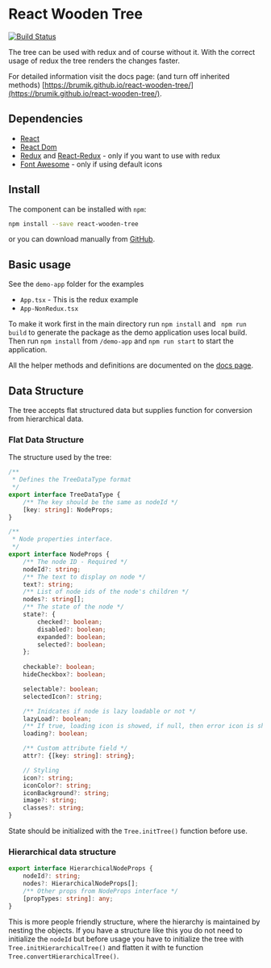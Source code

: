 # React Wooden Tree 

[![Build Status](https://travis-ci.com/brumik/react-wooden-tree.svg?branch=master)](https://travis-ci.com/brumik/react-wooden-tree)

The tree can be used with redux and of course without it. With the correct
usage of redux the tree renders the changes faster.

For detailed information visit the docs page: (and turn off inherited methods)
[https://brumik.github.io/react-wooden-tree/](https://brumik.github.io/react-wooden-tree/).

## Dependencies
* [React](https://reactjs.org/)
* [React Dom](https://www.npmjs.com/package/react-dom)
* [Redux](https://redux.js.org/) and [React-Redux](https://react-redux.js.org/) - only if you want to use with redux
* [Font Awesome](https://fontawesome.com/) - only if using default icons

## Install
The component can be installed with `npm`:
```bash
npm install --save react-wooden-tree
```
or you can download manually from [GitHub](https://github.com/brumik/react-wooden-tree).

## Basic usage
See the `demo-app` folder for the examples
* `App.tsx` - This is the redux example
* `App-NonRedux.tsx`

To make it work first in the main directory run `npm install` and `
npm run build` to generate the package as the demo application uses 
local build. Then run `npm install` from `/demo-app` and `npm run start`
to start the application.

All the helper methods and definitions
are documented on the [docs page](https://brumik.github.io/react-wooden-tree/).

## Data Structure
The tree accepts flat structured data but supplies function for conversion
from hierarchical data. 


### Flat Data Structure
The structure used by the tree:
```typescript
/**
 * Defines the TreeDataType format
 */
export interface TreeDataType {
    /** The key should be the same as nodeId */
    [key: string]: NodeProps;
}

/**
 * Node properties interface.
 */
export interface NodeProps {
    /** The node ID - Required */
    nodeId?: string;
    /** The text to display on node */
    text?: string;
    /** List of node ids of the node's children */
    nodes?: string[];
    /** The state of the node */
    state?: {
        checked?: boolean;
        disabled?: boolean;
        expanded?: boolean;
        selected?: boolean;
    };
    
    checkable?: boolean;
    hideCheckbox?: boolean;

    selectable?: boolean;
    selectedIcon?: string;

    /** Inidcates if node is lazy loadable or not */
    lazyLoad?: boolean;
    /** If true, loading icon is showed, if null, then error icon is showed */
    loading?: boolean;

    /** Custom attribute field */
    attr?: {[key: string]: string};

    // Styling
    icon?: string;
    iconColor?: string;
    iconBackground?: string;
    image?: string;
    classes?: string;
}
```
State should be initialized with the `Tree.initTree()` function before use.

### Hierarchical data structure
```typescript
export interface HierarchicalNodeProps {
    nodeId?: string;
    nodes?: HierarchicalNodeProps[];
    /** Other props from NodeProps interface */
    [propTypes: string]: any;
}
```
This is more people friendly structure, where the hierarchy is maintained by
nesting the objects. If you have a structure like this you do not need to
initialize the `nodeId` but before usage you have to initialize the tree
with `Tree.initHierarchicalTree()` and flatten it with te function
`Tree.convertHierarchicalTree()`. 
